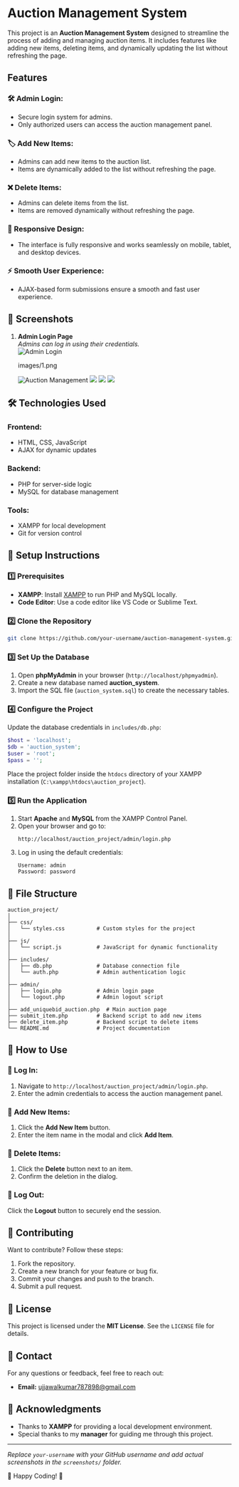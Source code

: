 # Auction Management System

This project is an **Auction Management System** designed to streamline the process of adding and managing auction items. It includes features like adding new items, deleting items, and dynamically updating the list without refreshing the page.

## Features

### 🛠️ Admin Login:
- Secure login system for admins.
- Only authorized users can access the auction management panel.

### 🏷️ Add New Items:
- Admins can add new items to the auction list.
- Items are dynamically added to the list without refreshing the page.

### ❌ Delete Items:
- Admins can delete items from the list.
- Items are removed dynamically without refreshing the page.

### 📱 Responsive Design:
- The interface is fully responsive and works seamlessly on mobile, tablet, and desktop devices.

### ⚡ Smooth User Experience:
- AJAX-based form submissions ensure a smooth and fast user experience.

## 📸 Screenshots

1. **Admin Login Page**  
   *Admins can log in using their credentials.*  
   ![Admin Login](images/1.png)


   images/1.png


   ![Auction Management](images/2.png)
      ![](images/3.png)
      ![](images/4.png)
      ![](images/5.png)


## 🛠️ Technologies Used

### Frontend:
- HTML, CSS, JavaScript
- AJAX for dynamic updates

### Backend:
- PHP for server-side logic
- MySQL for database management

### Tools:
- XAMPP for local development
- Git for version control

## 🚀 Setup Instructions

### 1️⃣ Prerequisites
- **XAMPP**: Install [XAMPP](https://www.apachefriends.org/index.html) to run PHP and MySQL locally.
- **Code Editor**: Use a code editor like VS Code or Sublime Text.

### 2️⃣ Clone the Repository
```bash
git clone https://github.com/your-username/auction-management-system.git
```

### 3️⃣ Set Up the Database
1. Open **phpMyAdmin** in your browser (`http://localhost/phpmyadmin`).
2. Create a new database named **auction_system**.
3. Import the SQL file (`auction_system.sql`) to create the necessary tables.

### 4️⃣ Configure the Project
Update the database credentials in `includes/db.php`:
```php
$host = 'localhost';
$db = 'auction_system';
$user = 'root';
$pass = '';
```
Place the project folder inside the `htdocs` directory of your XAMPP installation (`C:\xampp\htdocs\auction_project`).

### 5️⃣ Run the Application
1. Start **Apache** and **MySQL** from the XAMPP Control Panel.
2. Open your browser and go to:
   ```
   http://localhost/auction_project/admin/login.php
   ```
3. Log in using the default credentials:
   ```
   Username: admin
   Password: password
   ```

## 📁 File Structure
```
auction_project/
│
├── css/
│   └── styles.css          # Custom styles for the project
│
├── js/
│   └── script.js           # JavaScript for dynamic functionality
│
├── includes/
│   ├── db.php              # Database connection file
│   └── auth.php            # Admin authentication logic
│
├── admin/
│   ├── login.php           # Admin login page
│   └── logout.php          # Admin logout script
│
├── add_uniquebid_auction.php  # Main auction page
├── submit_item.php         # Backend script to add new items
├── delete_item.php         # Backend script to delete items
└── README.md               # Project documentation
```

## 🎯 How to Use

### 🔹 Log In:
1. Navigate to `http://localhost/auction_project/admin/login.php`.
2. Enter the admin credentials to access the auction management panel.

### 🔹 Add New Items:
1. Click the **Add New Item** button.
2. Enter the item name in the modal and click **Add Item**.

### 🔹 Delete Items:
1. Click the **Delete** button next to an item.
2. Confirm the deletion in the dialog.

### 🔹 Log Out:
Click the **Logout** button to securely end the session.

## 🤝 Contributing
Want to contribute? Follow these steps:
1. Fork the repository.
2. Create a new branch for your feature or bug fix.
3. Commit your changes and push to the branch.
4. Submit a pull request.

## 📜 License
This project is licensed under the **MIT License**. See the `LICENSE` file for details.

## 📩 Contact
For any questions or feedback, feel free to reach out:
- **Email:** ujjawalkumar787898@gmail.com


## 🙏 Acknowledgments
- Thanks to **XAMPP** for providing a local development environment.
- Special thanks to my **manager** for guiding me through this project.

---

_Replace `your-username` with your GitHub username and add actual screenshots in the `screenshots/` folder._

🚀 Happy Coding! 🎯
